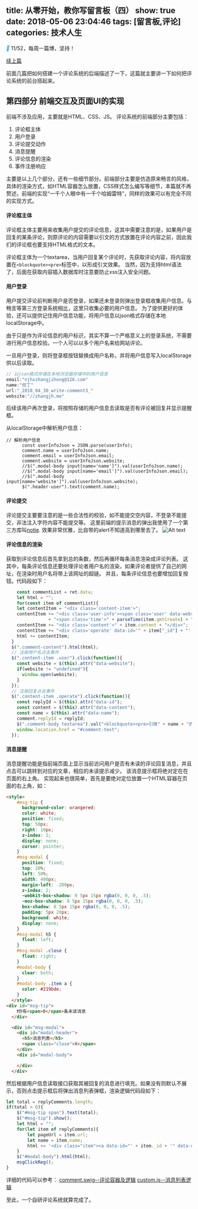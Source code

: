 title: 从零开始，教你写留言板（四）
show: true
date: 2018-05-06 23:04:46
tags: [留言板,评论]
categories: 技术人生
---

<i class="iconfont" style="color: #1296db">&#xe65d;</i>  11/52，每周一篇博，坚持！

[续上篇](http://zhangjh.me/2018/04/30/write-comment3/)

前面几篇把如何搭建一个评论系统的后端描述了一下，这篇就主要讲一下如何把评论系统的前台搭起来。

## 第四部分 前端交互及页面UI的实现

前端不涉及应用，主要就是HTML、CSS、JS。
评论系统的前端部分主要包括：
1. 评论框主体
2. 用户登录
3. 评论提交动作
4. 消息提醒
5. 评论信息的渲染
6. 事件注册响应

主要是以上几个部分，还有一些细节部分。前端部分主要是仿造原来畅言的风格，具体的渲染方式，如HTML容器怎么放置，CSS样式怎么编写等细节，本篇就不再赘述，前端的实现“一千个人眼中有一千个哈姆雷特”，同样的效果可以有完全不同的实现方式。
<!--more-->

#### 评论框主体
评论框主体主要用来收集用户提交的评论信息，这其中需要注意的是，如果用户是回复的某条评论，则原评论的内容需要以引文的方式放置在评论内容之前，因此我们的评论框也要支持HTML格式的文本。

评论框主体为一个textarea，当用户回复某个评论时，先获取评论内容，将内容放置在`<blockquote><pre>`标签中，以形成引文效果。
当然，因为支持html语法了，后面在获取内容插入数据库时注意要防止xss注入安全问题。

#### 用户登录
用户提交评论前判断用户是否登录，如果还未登录则弹出登录框收集用户信息。与畅言等第三方登录系统相比，这里只收集必要的用户信息。
为了提供更好的体验，还可以提供记住用户信息功能，将用户信息以json格式存储在本地localStorage中。

由于只是作为评论信息的用户标识，其实不算一个严格意义上的登录系统，不需要进行用户信息校验。一个人可以以多个用户名来给网站评论。

一旦用户登录，则将登录框按钮替换成用户名称，并将用户信息写入localStorage供以后读取。
```js
// 以json格式存储在本地浏览器存储中的用户信息
email:"njhxzhangjihong@126.com"
name:"但丁"
url:"_2018_04_30_write-comment3_"
website:"//zhangjh.me"
```
后续该用户再次登录，将按照存储的用户信息去读取是否有评论被回复并显示提醒框。

从localStorage中解析用户信息：
```
// 解析用户信息
      const userInfoJson = JSON.parse(userInfo);
      comment.name = userInfoJson.name;
      comment.email = userInfoJson.email;
      comment.website = userInfoJson.website;
      //$(".modal-body input[name='name']").val(userInfoJson.name);
      //$(".modal-body input[name='email']").val(userInfoJson.email);
      //$(".modal-body input[name='website']").val(userInfoJson.website);
      $(".header-user").text(comment.name);
```

#### 评论提交
评论提交主要要注意的是一些合法性的校验，如不能提交空内容，不登录不能提交，非法注入字符内容不能提交等。
这里前端的提示消息的弹出我使用了一个第三方库叫[notie](https://github.com/jaredreich/notie).
效果非常优雅，比自带的alert不知道高到哪里去了。
![Alt text](https://raw.githubusercontent.com/jaredreich/notie/master/demo.gif?raw=true "Demo")

#### 评论信息的渲染
获取到评论信息后首先拿到总的条数，然后再循环每条消息渲染成评论列表。
这其中，每条评论信息还要处理评论者用户名的渲染，如果评论者提供了自己的网址，在渲染时用户名将带上该网址的超链。
并且，每条评论信息也要增加回复按钮。代码段如下：
```js
    const commentList = ret.data;
    let html = "";
    for(const item of commentList){
    let contentItem = "<div class='content-item'>";
    contentItem += "<div class='user-info'><span class='user' data-website='" + item.website + "'>" + item.name + "</span>"
                + "<span class='time'>" + parseTime(item.gmtCreate) + "</span></div>";
    contentItem += "<div class='content'>" + item.content + "</div>";
    contentItem += "<div class='operate' data-id='" + item["_id"] + "' data-content='" + item.content + "' data-name='" + item.name + "'>回复</div></div>";
    html += contentItem;
  }
  $(".comment-content").html(html);
  // 注册用户名点击事件
  $(".content-item .user").click(function(){
    const website = $(this).attr("data-website");
    if(website != "undefined"){
      window.open(website);
    }
  });
  // 注册回复点击事件
  $(".content-item .operate").click(function(){
    const replyId = $(this).attr("data-id");
    const content = $(this).attr("data-content");
    const name = $(this).attr("data-name");
    comment.replyId = replyId;
    $(".comment-body textarea").val("<blockquote><pre>引用" + name + "的发言:</pre>" + content + "</blockquote>");
    window.location.href = "#comment-text";
  });
```

#### 消息提醒
消息提醒功能是指前端页面上显示当前访问用户是否有未读的评论回复消息，并且点击可以跳转到对应的文章，相应的未读提示减少。
该消息提示框将绝对定在在页面的右上角。
实现起来也很简单，首先是要绝对定位放置一个HTML容器在页面的右上角，如：
```html
<style>
    #msg-tip {
      background-color: orangered;
      color: white;
      position: fixed;
      top: 50px;
      right: 10px;
      z-index: 2;
      display: none;
      cursor: pointer;
    }
    #msg-modal {
      position: fixed;
      top: 20%;
      left: 50%;
      width: 400px;
      margin-left: -200px;
      z-index: 2;
      -webkit-box-shadow: 0 5px 15px rgba(0, 0, 0, .5);
      -moz-box-shadow: 0 5px 15px rgba(0, 0, 0, .5);
      box-shadow: 0 5px 15px rgba(0, 0, 0, .5);
      padding: 5px 20px;
      background: white;
      display: none;
    }
    #msg-modal h5 {
      float: left;
    }
    #msg-modal .close {
      float: right;
    }
    #modal-body {
      clear: both;
    }
    #modal-body .item a {
      color: #219bde;
    }
  </style>
<div id="msg-tip">
    ❗️你有<span>0</span>条未读消息
  </div>

  <div id="msg-modal">
    <div id="modal-header">
      <h5>消息列表</h5>
      <span class="close">X</span>
    </div>
    <div id="modal-body">

    </div>
  </div>
```
然后根据用户信息读取接口获取其被回复的消息进行填充。如果没有则默认不展示，否则点击提示框后将弹出消息列表弹框，渲染逻辑代码段如下：
```js
let total = replyComments.length;
if(total > 0){
    $("#msg-tip span").text(total);
    $("#msg-tip").show();
    let html = "";
    for(let item of replyComments){
        let pageUrl = item.url;
        let name = item.name;
        html += '<div class="item"><a data-id="' + item._id + '" data-url="' + getUrl(pageUrl) + '">' + name + '回复你</a></div>';
    }
    $("#modal-body").html(html);
    msgClickReg();
}
```

详细的代码可以参考：
[comment.swig--评论容器及逻辑](https://github.com/zhangjh/hello-blog/blob/master/themes/nextNew/layout/_scripts/comments/comment.swig)
[custom.js--消息列表逻辑](https://github.com/zhangjh/hello-blog/blob/master/source/js/custom.js)

至此，一个自研评论系统就算完成了。